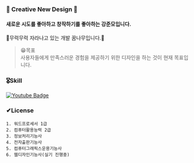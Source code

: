 ### 👋 Creative New Design 👋
#### 새로운 시도를 좋아하고 창작하기를 좋아하는 강준모입니다.
🌱무럭무럭 자라나고 있는 개발 꿈나무입니다.🌱 
<br>
>😁목표 <br>
    사용자들에게 만족스러운 경험을 제공하기 위한 디자인을 하는 것이  현재 목표입니다.

### 🎖Skill
[![Youtube Badge](https://img.shields.io/badge/Youtube-ff0000?style=flat-square&logo=youtube&link=https://www.youtube.com/channel/UCJCi_yM92RQhGvptckZaohg)](https://www.youtube.com/channel/UCJCi_yM92RQhGvptckZaohg)
### ✔License
    1. 워드프로세서 1급
    2. 컴퓨터활용능력 2급
    3. 정보처리기능사
    4. 전자출판기능사
    5. 컴퓨터그래픽스운용기능사
    6. 웹디자인기능사(실기 진행중)
    


